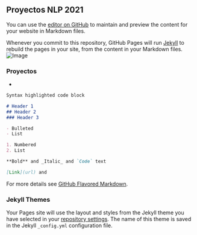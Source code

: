 ## Proyectos NLP 2021

You can use the [editor on GitHub](https://github.com/Danilo0221/NLP/edit/main/README.md) to maintain and preview the content for your website in Markdown files.

Whenever you commit to this repository, GitHub Pages will run [Jekyll](https://jekyllrb.com/) to rebuild the pages in your site, from the content in your Markdown files.
![Image](https://www.memesmonkey.com/images/memesmonkey/50/5024f16be041ff0cbea269f321b7fb0d.jpeg)

### Proyectos

* 

```markdown
Syntax highlighted code block

# Header 1
## Header 2
### Header 3

- Bulleted
- List

1. Numbered
2. List

**Bold** and _Italic_ and `Code` text

[Link](url) and
```

For more details see [GitHub Flavored Markdown](https://guides.github.com/features/mastering-markdown/).

### Jekyll Themes

Your Pages site will use the layout and styles from the Jekyll theme you have selected in your [repository settings](https://github.com/Danilo0221/NLP/settings/pages). The name of this theme is saved in the Jekyll `_config.yml` configuration file.

